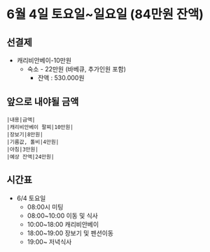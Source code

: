 # 6월 4일 토요일~일요일 (84만원 잔액)

## 선결제
- 캐리비안베이-10만원
  - 숙소 - 22만원 (바베큐, 추가인원 포함)
    - 잔액 : 530.000원
    
## 앞으로 내야될 금액   
    |내용|금액|
    |캐리비안베이 팔찌|10만원|
    |장보기|8만원|
    |기름값, 톨비|4만원|
    |아침|3만원|
    |예상 잔액|24만원|


## 시간표
- 6/4 토요일 
  - 08:00시 미팅
  - 08:00~10:00 이동 및 식사
  - 10:00~18:00 캐리비안베이
  - 18:00~19:00 장보기 및 펜션이동
  - 19:00~ 저녁식사
